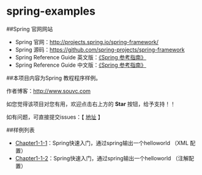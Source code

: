 # spring-examples

##Spring 官网网站

- Spring 官网：http://projects.spring.io/spring-framework/
- Spring 源码：https://github.com/spring-projects/spring-framework
- Spring Reference Guide 英文版：[《Spring 参考指南》](http://docs.spring.io/spring-framework/docs/current/spring-framework-reference/html/index.html)
- Spring Reference Guide 中文版：[《Spring 参考指南》](https://github.com/souvc/spring-framework-4-reference/blob/master/SUMMARY.md)

##本项目内容为Spring 教程程序样例。

作者博客：http://www.souvc.com

如您觉得该项目对您有用，欢迎点击右上方的 **Star** 按钮，给予支持！！

如有问题，可直接提交issues：【 [地址](https://github.com/souvc/spring-examples/issues) 】


##样例列表

- [Chapter1-1-1](https://github.com/souvc/spring-examples/tree/master/spring-examples/Chapter1-1-1)：Spring快速入门，通过spring输出一个helloworld （XML 配置）
- [Chapter1-1-2](https://github.com/souvc/spring-examples/tree/master/spring-examples/Chapter1-1-2)：Spring快速入门，通过spring输出一个helloworld （注解配置）
